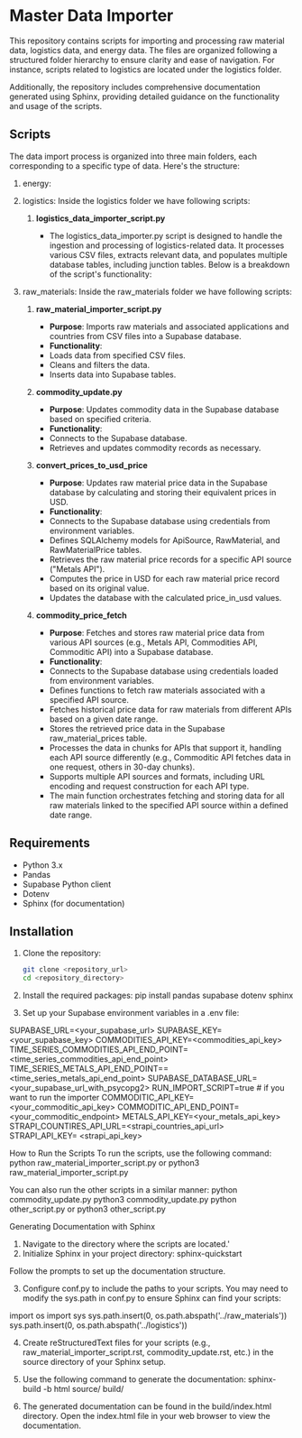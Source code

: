 # Master Data Importer

This repository contains scripts for importing and processing raw material data, logistics data, and energy data. The files are organized following a structured folder hierarchy to ensure clarity and ease of navigation. For instance, scripts related to logistics are located under the logistics folder.

Additionally, the repository includes comprehensive documentation generated using Sphinx, providing detailed guidance on the functionality and usage of the scripts.

## Scripts

The data import process is organized into three main folders, each corresponding to a specific type of data. Here's the structure:

1. energy:
2. logistics:
   Inside the logistics folder we have following scripts:

   1. **logistics_data_importer_script.py**

      - The logistics_data_importer.py script is designed to handle the ingestion and processing of logistics-related data. It processes various CSV files, extracts relevant data, and populates multiple database tables, including junction tables. Below is a breakdown of the script's functionality:

3. raw_materials:
   Inside the raw_materials folder we have following scripts:

   1. **raw_material_importer_script.py**

      - **Purpose**: Imports raw materials and associated applications and countries from CSV files into a Supabase database.
      - **Functionality**:
      - Loads data from specified CSV files.
      - Cleans and filters the data.
      - Inserts data into Supabase tables.

   2. **commodity_update.py**

      - **Purpose**: Updates commodity data in the Supabase database based on specified criteria.
      - **Functionality**:
      - Connects to the Supabase database.
      - Retrieves and updates commodity records as necessary.

   3. **convert_prices_to_usd_price**

      - **Purpose**: Updates raw material price data in the Supabase database by calculating and storing their equivalent prices in USD.
      - **Functionality**:
      - Connects to the Supabase database using credentials from environment variables.
      - Defines SQLAlchemy models for ApiSource, RawMaterial, and RawMaterialPrice tables.
      - Retrieves the raw material price records for a specific API source ("Metals API").
      - Computes the price in USD for each raw material price record based on its original value.
      - Updates the database with the calculated price_in_usd values.

   4. **commodity_price_fetch**
      - **Purpose**: Fetches and stores raw material price data from various API sources (e.g., Metals API, Commodities API, Commoditic API) into a Supabase database.
      - **Functionality**:
      - Connects to the Supabase database using credentials loaded from environment variables.
      - Defines functions to fetch raw materials associated with a specified API source.
      - Fetches historical price data for raw materials from different APIs based on a given date range.
      - Stores the retrieved price data in the Supabase raw_material_prices table.
      - Processes the data in chunks for APIs that support it, handling each API source differently (e.g., Commoditic API fetches data in one request, others in 30-day chunks).
      - Supports multiple API sources and formats, including URL encoding and request construction for each API type.
      - The main function orchestrates fetching and storing data for all raw materials linked to the specified API source within a defined date range.

## Requirements

- Python 3.x
- Pandas
- Supabase Python client
- Dotenv
- Sphinx (for documentation)

## Installation

1. Clone the repository:

   ```bash
   git clone <repository_url>
   cd <repository_directory>

   ```

2. Install the required packages:
   pip install pandas supabase dotenv sphinx

3. Set up your Supabase environment variables in a .env file:

SUPABASE_URL=<your_supabase_url>
SUPABASE_KEY=<your_supabase_key>
COMMODITIES_API_KEY=<commodities_api_key>
TIME_SERIES_COMMODITIES_API_END_POINT=<time_series_commodities_api_end_point>
TIME_SERIES_METALS_API_END_POINT==<time_series_metals_api_end_point>
SUPABASE_DATABASE_URL=<your_supabase_url_with_psycopg2>
RUN_IMPORT_SCRIPT=true # if you want to run the importer
COMMODITIC_API_KEY=<your_commoditic_api_key>
COMMODITIC_API_END_POINT=<your_commoditic_endpoint>
METALS_API_KEY=<your_metals_api_key>
STRAPI_COUNTIRES_API_URL=<strapi_countries_api_url>
STRAPI_API_KEY= <strapi_api_key>

How to Run the Scripts
To run the scripts, use the following command:
python raw_material_importer_script.py or python3 raw_material_importer_script.py

You can also run the other scripts in a similar manner:
python commodity_update.py python3 commodity_update.py
python other_script.py or python3 other_script.py

Generating Documentation with Sphinx

1. Navigate to the directory where the scripts are located.'
2. Initialize Sphinx in your project directory:
   sphinx-quickstart

Follow the prompts to set up the documentation structure.

3. Configure conf.py to include the paths to your scripts. You may need to modify the sys.path in conf.py to ensure Sphinx can find your scripts:

import os
import sys
sys.path.insert(0, os.path.abspath('../raw_materials'))
sys.path.insert(0, os.path.abspath('../logistics'))

4. Create reStructuredText files for your scripts (e.g., raw_material_importer_script.rst, commodity_update.rst, etc.) in the source directory of your Sphinx setup.

5. Use the following command to generate the documentation:
   sphinx-build -b html source/ build/

6. The generated documentation can be found in the build/index.html directory. Open the index.html file in your web browser to view the documentation.
